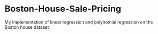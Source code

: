 # Boston-House-Sale-Pricing
My implementation of linear regression and polynomial regression on the Boston house dataset
